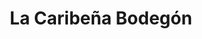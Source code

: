 ---
title: "La Caribeña Bodegón"
url: /ciudad-guayana-puerto-ordaz/la-caribena-bodegon/
shop: Supermarkt
---